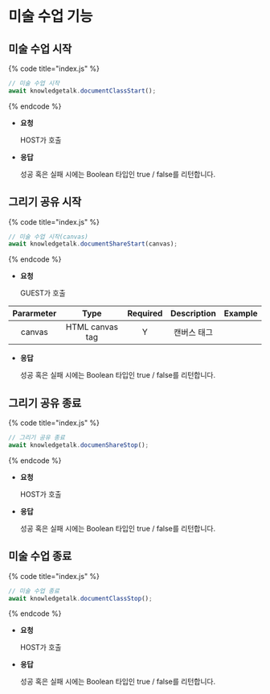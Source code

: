 # 미술 수업 기능

## 미술 수업 시작

{% code title="index.js" %}
```javascript
// 미술 수업 시작
await knowledgetalk.documentClassStart();
```
{% endcode %}

- **요청**

  HOST가 호출

- **응답**

  성공 혹은 실패 시에는 Boolean 타입인 true / false를 리턴합니다.

## 그리기 공유 시작

{% code title="index.js" %}
```javascript
// 미술 수업 시작(canvas)
await knowledgetalk.documentShareStart(canvas);
```
{% endcode %}

- **요청**

  GUEST가 호출

| <center>**Pararmeter**</center> | <center>**Type**</center> | <center>**Required**</center> |   <center>**Description**</center>   |   <center>**Example**</center>   |
|:-:|:-:|:-:|:-:|:-:|
|             canvas            |      HTML canvas tag      |                Y               |           캔버스 태그         |                                | 

- **응답**

  성공 혹은 실패 시에는 Boolean 타입인 true / false를 리턴합니다.

## 그리기 공유 종료

{% code title="index.js" %}
```javascript
// 그리기 공유 종료
await knowledgetalk.documenShareStop();
```
{% endcode %}

- **요청**

  HOST가 호출

- **응답**

  성공 혹은 실패 시에는 Boolean 타입인 true / false를 리턴합니다.

## 미술 수업 종료

{% code title="index.js" %}
```javascript
// 미술 수업 종료
await knowledgetalk.documentClassStop();
```
{% endcode %}

- **요청**

  HOST가 호출

- **응답**

  성공 혹은 실패 시에는 Boolean 타입인 true / false를 리턴합니다.